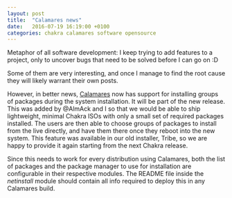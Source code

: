 ```yaml
---
layout: post
title:  "Calamares news"
date:   2016-07-19 16:19:00 +0100
categories: chakra calamares software opensource 
---
```

Metaphor of all software development: I keep trying to add features to a project, only
to uncover bugs that need to be solved before I can go on :D

Some of them are very interesting, and once I manage to find the root cause they will
likely warrant their own posts.

However, in better news, [Calamares](https://github.com/calamares/calamares) now has
support for installing groups of packages during the system installation. It will
be part of the new release. This was added by @AlmAck and I so that we would be able
to ship lightweight, minimal Chakra ISOs with only a small set of required packages
installed. The users are then able to choose groups of packages to install from the
live directly, and have them there once they reboot into the new system. This feature
was available in our old installer, Tribe, so we are happy to provide it again starting
from the next Chakra release.

Since this needs to work for every distribution using Calamares, both the list of
packages and the package manager to use for installation are configurable in their
respective modules. The README file inside the *netinstall* module should contain
all info required to deploy this in any Calamares build.
